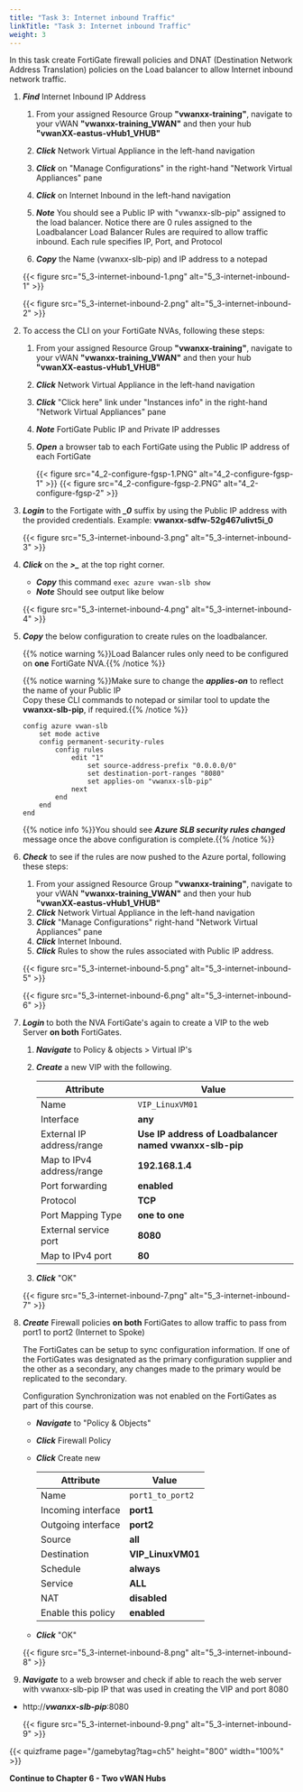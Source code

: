 ```yaml
---
title: "Task 3: Internet inbound Traffic"
linkTitle: "Task 3: Internet inbound Traffic"
weight: 3
---
```


In this task create FortiGate firewall policies and DNAT (Destination Network Address Translation) policies on the Load balancer to allow Internet inbound network traffic.

1. ***Find*** Internet Inbound IP Address

    1. From your assigned Resource Group **"vwanxx-training"**, navigate to your vWAN **"vwanxx-training_VWAN"** and then your hub **"vwanXX-eastus-vHub1_VHUB"**

    1. ***Click*** Network Virtual Appliance in the left-hand navigation
    1. ***Click*** on "Manage Configurations" in the right-hand "Network Virtual Appliances" pane
    1. ***Click*** on Internet Inbound in the left-hand navigation
    1. ***Note*** You should see a Public IP with "vwanxx-slb-pip" assigned to the load balancer. Notice there are 0 rules assigned to the Loadbalancer
        Load Balancer Rules are required to allow traffic inbound. Each rule specifies IP, Port, and Protocol
    1. ***Copy*** the Name (vwanxx-slb-pip) and IP address to a notepad

    {{< figure src="5_3-internet-inbound-1.png" alt="5_3-internet-inbound-1" >}}

    {{< figure src="5_3-internet-inbound-2.png" alt="5_3-internet-inbound-2" >}}

1. To access the CLI on your FortiGate NVAs, following these steps:

    1. From your assigned Resource Group **"vwanxx-training"**, navigate to your vWAN **"vwanxx-training_VWAN"** and then your hub **"vwanXX-eastus-vHub1_VHUB"**
    1. ***Click*** Network Virtual Appliance in the left-hand navigation
    1. ***Click*** "Click here" link under "Instances info" in the right-hand "Network Virtual Appliances" pane
    1. ***Note*** FortiGate Public IP and Private IP addresses
    1. ***Open*** a browser tab to each FortiGate using the Public IP address of each FortiGate

        {{< figure src="4_2-configure-fgsp-1.PNG" alt="4_2-configure-fgsp-1" >}}
        {{< figure src="4_2-configure-fgsp-2.PNG" alt="4_2-configure-fgsp-2" >}}

1. ***Login*** to the Fortigate with ***_0*** suffix by using the Public IP address with the provided credentials. Example: **vwanxx-sdfw-52g467ulivt5i_0**

    {{< figure src="5_3-internet-inbound-3.png" alt="5_3-internet-inbound-3" >}}

1. ***Click*** on the ***>_*** at the top right corner.

    - ***Copy*** this command `exec azure vwan-slb show`
    - ***Note*** Should see output like below

    {{< figure src="5_3-internet-inbound-4.png" alt="5_3-internet-inbound-4" >}}

1. ***Copy*** the below configuration to create rules on the loadbalancer. 

    {{% notice warning %}}Load Balancer rules only need to be configured on **one** FortiGate NVA.{{% /notice %}}

    {{% notice warning %}}Make sure to change the ***applies-on*** to reflect the name of your Public IP </br>
        Copy these CLI commands to notepad or similar tool to update the **vwanxx-slb-pip**, if required.{{% /notice %}}

    ```basic
    config azure vwan-slb
        set mode active
        config permanent-security-rules
            config rules
                edit "1"
                    set source-address-prefix "0.0.0.0/0"
                    set destination-port-ranges "8080"
                    set applies-on "vwanxx-slb-pip"
                next
            end
        end
    end
    ```

    {{% notice info %}}You should see ***Azure SLB security rules changed*** message once the above configuration is complete.{{% /notice %}}

1. ***Check*** to see if the rules are now pushed to the Azure portal, following these steps:

    1. From your assigned Resource Group **"vwanxx-training"**, navigate to your vWAN **"vwanxx-training_VWAN"** and then your hub **"vwanXX-eastus-vHub1_VHUB"**
    1. ***Click*** Network Virtual Appliance in the left-hand navigation
    1. ***Click*** "Manage Configurations" right-hand "Network Virtual Appliances" pane
    1. ***Click*** Internet Inbound.
    1. ***Click*** Rules to show the rules associated with Public IP address.

    {{< figure src="5_3-internet-inbound-5.png" alt="5_3-internet-inbound-5" >}}

    {{< figure src="5_3-internet-inbound-6.png" alt="5_3-internet-inbound-6" >}}

1. ***Login*** to both the NVA FortiGate's again to create a VIP to the web Server **on both** FortiGates.

    1. ***Navigate*** to Policy & objects > Virtual IP's
    1. ***Create*** a new VIP with the following.

        Attribute | Value
        -|-
        Name | `VIP_LinuxVM01`
        Interface | **any**
        External IP address/range | **Use IP address of Loadbalancer named vwanxx-slb-pip**
        Map to IPv4 address/range | **192.168.1.4**
        Port forwarding | **enabled**
        Protocol | **TCP**
        Port Mapping Type| **one to one**
        External service port | **8080**
        Map to IPv4 port | **80**

    1. ***Click*** "OK"

    {{< figure src="5_3-internet-inbound-7.png" alt="5_3-internet-inbound-7" >}}

1. ***Create*** Firewall policies **on both** FortiGates to allow traffic to pass from port1 to port2 (Internet to Spoke)

    The FortiGates can be setup to sync configuration information. If one of the FortiGates was designated as the primary configuration supplier and the other as a secondary, any changes made to the primary would be replicated to the secondary.

    Configuration Synchronization was not enabled on the FortiGates as part of this course.

    - ***Navigate*** to "Policy & Objects"
    - ***Click*** Firewall Policy
    - ***Click*** Create new

        Attribute | Value
        -|-
        Name | `port1_to_port2`
        Incoming interface | **port1**
        Outgoing interface | **port2**
        Source | **all**
        Destination | **VIP_LinuxVM01**
        Schedule | **always**
        Service | **ALL**
        NAT | **disabled**
        Enable this policy | **enabled**

    - ***Click*** "OK"

    {{< figure src="5_3-internet-inbound-8.png" alt="5_3-internet-inbound-8" >}}

1. ***Navigate*** to a web browser and check if able to reach the web server with vwanxx-slb-pip IP that was used in creating the VIP and port 8080

- http://***vwanxx-slb-pip***:8080

    {{< figure src="5_3-internet-inbound-9.png" alt="5_3-internet-inbound-9" >}}

{{< quizframe page="/gamebytag?tag=ch5" height="800" width="100%" >}}

**Continue to Chapter 6 - Two vWAN Hubs**

